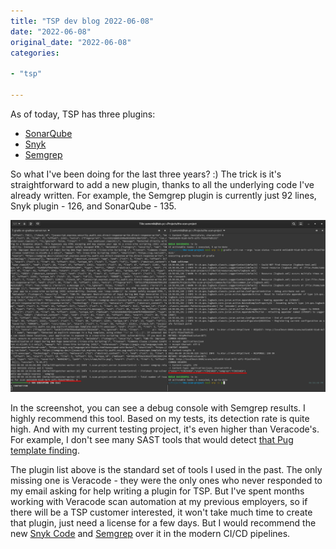 ```yaml
---
title: "TSP dev blog 2022-06-08"
date: "2022-06-08"
original_date: "2022-06-08"
categories:

- "tsp"

---
```


As of today, TSP has three plugins:

* [SonarQube](https://www.sonarqube.org/)
* [Snyk](https://snyk.io/)
* [Semgrep](https://semgrep.dev)

So what I've been doing for the last three years? :) The trick is it's
straightforward to add a new plugin, thanks to all the underlying code I've
already written. For example, the Semgrep plugin is currently just 92 lines,
Snyk plugin - 126, and SonarQube - 135.

[![screenshot](images/tsp01.png)](images/tsp01.png)

In the screenshot, you can see a debug console with Semgrep results. I highly
recommend this tool. Based on my tests, its detection rate is quite high. And
with my current testing project, it's even higher than Veracode's. For example,
I don't see many SAST tools that would
detect [that Pug template finding](https://github.com/the-scan-project/tsp-vulnerable-app-nodejs-express/blob/main/views/hello.pug).

The plugin list above is the standard set of tools I used in the past. The only
missing one is Veracode - they were the only ones who never responded to my
email asking for help writing a plugin for TSP. But I've spent months working
with Veracode scan automation at my previous employers, so if there will be a
TSP customer interested, it won't take much time to create that plugin, just
need a license for a few days. But I would recommend the
new [Snyk Code](https://snyk.io/product/snyk-code/)
and [Semgrep](https://semgrep.dev/) over it in the modern CI/CD pipelines.
